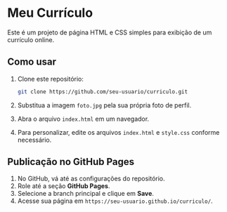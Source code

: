 # Meu Currículo

Este é um projeto de página HTML e CSS simples para exibição de um currículo online.

## Como usar

1. Clone este repositório:
   ```sh
   git clone https://github.com/seu-usuario/curriculo.git
   ```

2. Substitua a imagem `foto.jpg` pela sua própria foto de perfil.

3. Abra o arquivo `index.html` em um navegador.

4. Para personalizar, edite os arquivos `index.html` e `style.css` conforme necessário.

## Publicação no GitHub Pages

1. No GitHub, vá até as configurações do repositório.
2. Role até a seção **GitHub Pages**.
3. Selecione a branch principal e clique em **Save**.
4. Acesse sua página em `https://seu-usuario.github.io/curriculo/`.
